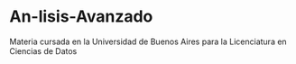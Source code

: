 # An-lisis-Avanzado
Materia cursada en la Universidad de Buenos Aires para la Licenciatura en Ciencias de Datos
